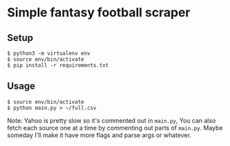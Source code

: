 Simple fantasy football scraper
=====

## Setup
```
$ python3 -m virtualenv env
$ source env/bin/activate
$ pip install -r requirements.txt
```

## Usage

```
$ source env/bin/activate
$ python main.py > ~/full.csv
```

Note: Yahoo is pretty slow so it's commented out in `main.py`, You can also fetch each source one at
a time by commenting out parts of `main.py`. Maybe someday I'll make it have more flags and
parse args or whatever.
